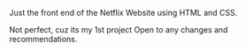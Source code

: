 Just the front end of the Netflix Website using HTML and CSS.

Not perfect, cuz its my 1st project
Open to any changes and recommendations.
